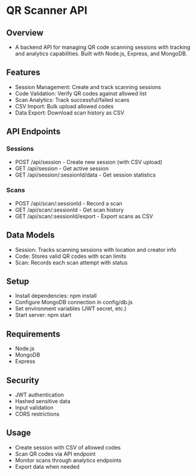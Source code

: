 # QR Scanner API

## Overview
- A backend API for managing QR code scanning sessions with tracking and analytics capabilities. Built with Node.js, Express, and MongoDB.

## Features
- Session Management: Create and track scanning sessions
- Code Validation: Verify QR codes against allowed list
- Scan Analytics: Track successful/failed scans
- CSV Import: Bulk upload allowed codes
- Data Export: Download scan history as CSV

## API Endpoints
### Sessions
- POST /api/session - Create new session (with CSV upload)
- GET /api/session - Get active session
- GET /api/session/:sessionId/data - Get session statistics

### Scans
- POST /api/scan/:sessionId - Record a scan
- GET /api/scan/:sessionId - Get scan history
- GET /api/scan/:sessionId/export - Export scans as CSV

## Data Models
- Session: Tracks scanning sessions with location and creator info
- Code: Stores valid QR codes with scan limits
- Scan: Records each scan attempt with status

## Setup
- Install dependencies: npm install
- Configure MongoDB connection in config/db.js
- Set environment variables (JWT secret, etc.)
- Start server: npm start

## Requirements
- Node.js
- MongoDB
- Express

## Security
- JWT authentication
- Hashed sensitive data
- Input validation
- CORS restrictions

## Usage
- Create session with CSV of allowed codes
- Scan QR codes via API endpoint
- Monitor scans through analytics endpoints
- Export data when needed